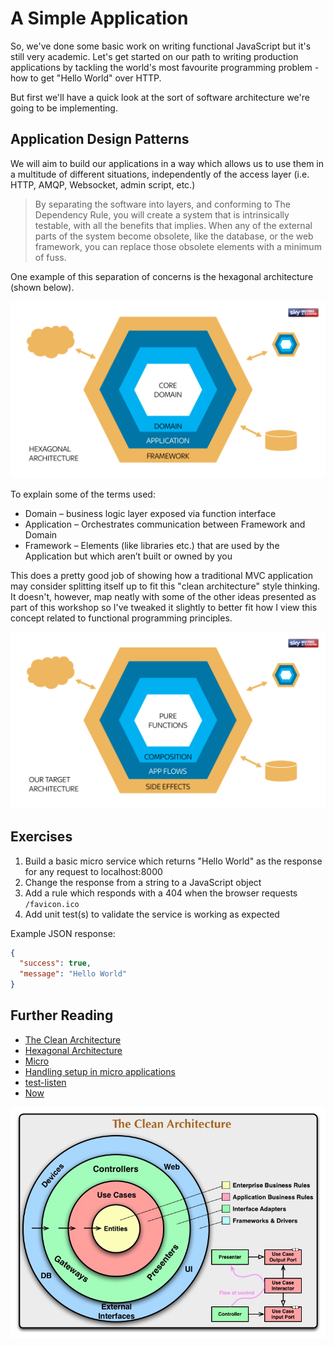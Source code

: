 # A Simple Application

So, we've done some basic work on writing functional JavaScript but it's still very academic. Let's get started on our path to writing production applications by tackling the world's most favourite programming problem - how to get "Hello World" over HTTP.

But first we'll have a quick look at the sort of software architecture we're going to be implementing.

## Application Design Patterns

We will aim to build our applications in a way which allows us to use them in a multitude of different situations, independently of the access layer (i.e. HTTP, AMQP, Websocket, admin script, etc.)

> By separating the software into layers, and conforming to The Dependency Rule, you will create a system that is intrinsically testable, with all the benefits that implies. When any of the external parts of the system become obsolete, like the database, or the web framework, you can replace those obsolete elements with a minimum of fuss.

One example of this separation of concerns is the hexagonal architecture (shown below). 

![Hexagonal Architecture](./diagrams/hexagonal-architecture.png)

To explain some of the terms used:

* Domain – business logic layer exposed via function interface
* Application – Orchestrates communication between Framework and Domain
* Framework – Elements (like libraries etc.) that are used by the Application but which aren’t built or owned by you

This does a pretty good job of showing how a traditional MVC application may consider splitting itself up to fit this "clean architecture" style thinking. It doesn't, however, map neatly with some of the other ideas presented as part of this workshop so I've tweaked it slightly to better fit how I view this concept related to functional programming principles.

![Target Architecture](./diagrams/target-architecture.png)

## Exercises

1.  Build a basic micro service which returns "Hello World" as the response for any request to localhost:8000
1.  Change the response from a string to a JavaScript object
1.  Add a rule which responds with a 404 when the browser requests `/favicon.ico`
1.  Add unit test(s) to validate the service is working as expected

Example JSON response:

```JSON
{
  "success": true,
  "message": "Hello World"
}
```

## Further Reading

* [The Clean Architecture](https://8thlight.com/blog/uncle-bob/2012/08/13/the-clean-architecture.html)
* [Hexagonal Architecture](http://fideloper.com/hexagonal-architecture)
* [Micro](https://npmjs.com/package/micro)
* [Handling setup in micro applications](https://zeit.co/blog/micro-9-1)
* [test-listen](https://npmjs.com/package/test-listen)
* [Now](https://zeit.co/now)

![The clean architecture as drawn by Uncle Bob](./diagrams/clean-architecture.jpg)
